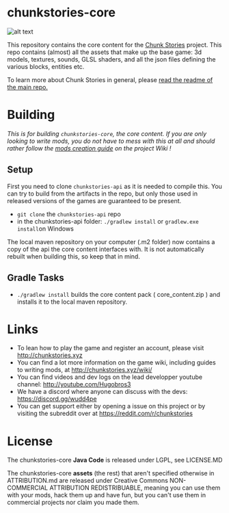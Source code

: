 # chunkstories-core

![alt text](http://chunkstories.xyz/img/github_header2.png "Header screenshot")

This repository contains the core content for the [Chunk Stories](https://github.com/Hugobros3/chunkstories) project. This repo contains (almost) all the assets that make up the base game: 3d models, textures, sounds, GLSL shaders, and all the json files defining the various blocks, entities etc.

To learn more about Chunk Stories in general, please [read the readme of the main repo.](https://github.com/Hugobros3/chunkstories)

# Building

*This is for building `chunkstories-core`, the core content. If you are only looking to write mods, you do not have to mess with this at all and should rather follow the [mods creation guide](http://chunkstories.xyz/wiki/doku.php?id=mod_setup) on the project Wiki !*

## Setup

First you need to clone  `chunkstories-api` as it is needed to compile this. You can try to build from the artifacts in the repo, but only those used in released versions of the games are guaranteed to be present.
 * `git clone` the `chunkstories-api` repo
 * in the chunkstories-api folder: `./gradlew install` or `gradlew.exe install`on Windows

The local maven repository on your computer (.m2 folder) now contains a copy of the api the core content interfaces with. It is not automatically rebuilt when building this, so keep that in mind.

## Gradle Tasks

 * `./gradlew install` builds the core content pack ( core_content.zip ) and installs it to the local maven repository.

# Links

 * To lean how to play the game and register an account, please visit http://chunkstories.xyz
 * You can find a lot more information on the game wiki, including guides to writing mods, at http://chunkstories.xyz/wiki/
 * You can find videos and dev logs on the lead developper youtube channel: http://youtube.com/Hugobros3
 * We have a discord where anyone can discuss with the devs: https://discord.gg/wudd4pe
 * You can get support either by opening a issue on this project or by visiting the subreddit over at https://reddit.com/r/chunkstories

# License

The chunkstories-core **Java Code** is released under LGPL, see LICENSE.MD

The chunkstories-core **assets** (the rest) that aren't specified otherwise in ATTRIBUTION.md are released under Creative Commons NON-COMMERCIAL ATTRIBUTION REDISTRIBUABLE, meaning you can use them with your mods, hack them up and have fun, but you can't use them in commercial projects nor claim you made them. 
